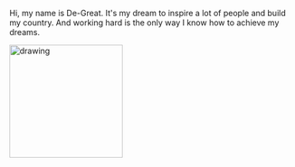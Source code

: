 Hi, my name is De-Great. It's my dream to inspire a lot of people and build my country. And working hard is the only way I know how to achieve my dreams.


[<img src="https://discord.com/assets/e4923594e694a21542a489471ecffa50.svg" alt="drawing" width="200"/>](https://discord.gg/5CDnysz)
